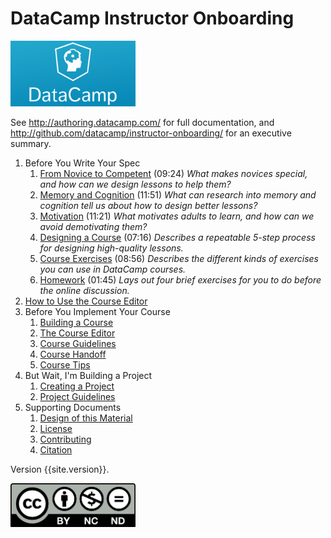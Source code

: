 ---
---
# DataCamp Instructor Onboarding

<a href="http://datacamp.com"><img src="img/datacamp.png" alt="DataCamp" width="200" /></a>

See <http://authoring.datacamp.com/> for full documentation,
and <http://github.com/datacamp/instructor-onboarding/> for an executive summary.

1.  Before You Write Your Spec
    1.  [From Novice to Competent](./novice.html) (09:24)
        *What makes novices special, and how can we design lessons to help them?*
    2.  [Memory and Cognition](./memory.html) (11:51)
        *What can research into memory and cognition tell us about how to design better lessons?*
    3.  [Motivation](./motivation.html) (11:21)
        *What motivates adults to learn, and how can we avoid demotivating them?*
    4.  [Designing a Course](./course-design.html) (07:16)
        *Describes a repeatable 5-step process for designing high-quality lessons.*
    5.  [Course Exercises](./course-exercises.html) (08:56)
        *Describes the different kinds of exercises you can use in DataCamp courses.*
    6.  [Homework](./spec-homework.html) (01:45)
        *Lays out four brief exercises for you to do before the online discussion.*
2.  [How to Use the Course Editor](./cd-screencasts.html)
3.  Before You Implement Your Course
    1.  [Building a Course](./course-build.html)
    2.  [The Course Editor](./course-editor.html)
    3.  [Course Guidelines](./course-guidelines.html)
    4.  [Course Handoff](./course-handoff.html)
    5.  [Course Tips](./course-tips.html)
4.  But Wait, I'm Building a Project
    1.  [Creating a Project](./project.html)
    2.  [Project Guidelines](./project-guidelines.html)
5.  Supporting Documents
    1.  [Design of this Material](./design.html)
    2.  [License](./license.html)
    3.  [Contributing](./contributing.html)
    4.  [Citation](./citation.html)

Version {{site.version}}.

<img src="img/cc-by-nc-nd.png" alt="CC-BY-NC-ND" width="200"/>
